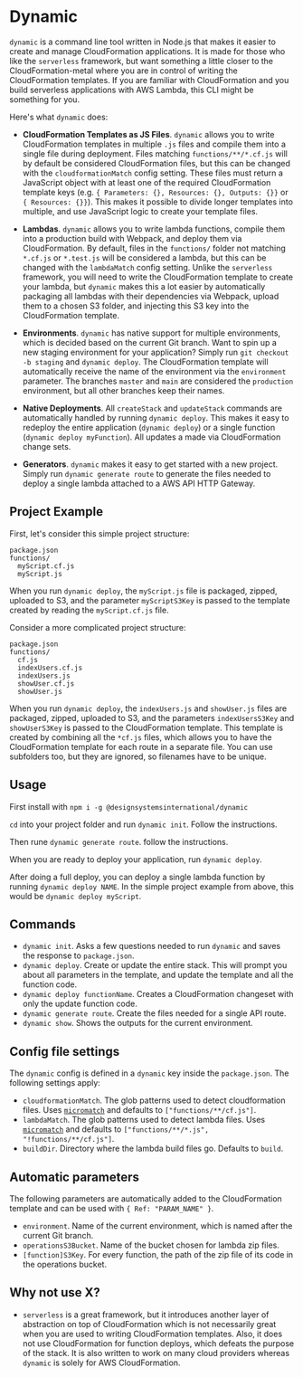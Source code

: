 # Dynamic

`dynamic` is a command line tool written in Node.js that makes it easier to create and manage CloudFormation applications. It is made for those who like the `serverless` framework, but want something a little closer to the CloudFormation-metal where you are in control of writing the CloudFormation templates. If you are familiar with CloudFormation and you build serverless applications with AWS Lambda, this CLI might be something for you.

Here's what `dynamic` does:

- **CloudFormation Templates as JS Files**. `dynamic` allows you to write CloudFormation templates in multiple `.js` files and compile them into a single file during deployment. Files matching `functions/**/*.cf.js` will by default be considered CloudFormation files, but this can be changed with the `cloudformationMatch` config setting. These files must return a JavaScript object with at least one of the required CloudFormation template keys (e.g. `{ Parameters: {}, Resources: {}, Outputs: {}}` or `{ Resources: {}}`). This makes it possible to divide longer templates into multiple, and use JavaScript logic to create your template files.

- **Lambdas**. `dynamic` allows you to write lambda functions, compile them into a production build with Webpack, and deploy them via CloudFormation. By default, files in the `functions/` folder not matching `*.cf.js` or `*.test.js` will be considered a lambda, but this can be changed with the `lambdaMatch` config setting. Unlike the `serverless` framework, you will need to write the CloudFormation template to create your lambda, but `dynamic` makes this a lot easier by automatically packaging all lambdas with their dependencies via Webpack, upload them to a chosen S3 folder, and injecting this S3 key into the CloudFormation template.

- **Environments**. `dynamic` has native support for multiple environments, which is decided based on the current Git branch. Want to spin up a new staging environment for your application? Simply run `git checkout -b staging` and `dynamic deploy`. The CloudFormation template will automatically receive the name of the environment via the `environment` parameter. The branches `master` and `main` are considered the `production` environment, but all other branches keep their names.

- **Native Deployments**. All `createStack` and `updateStack` commands are automatically handled by running `dynamic deploy`. This makes it easy to redeploy the entire application (`dynamic deploy`) or a single function (`dynamic deploy myFunction`). All updates a made via CloudFormation change sets.

- **Generators**. `dynamic` makes it easy to get started with a new project. Simply run `dynamic generate route` to generate the files needed to deploy a single lambda attached to a AWS API HTTP Gateway.

## Project Example

First, let's consider this simple project structure:

```
package.json
functions/
  myScript.cf.js
  myScript.js
```

When you run `dynamic deploy`, the `myScript.js` file is packaged, zipped, uploaded to S3, and the parameter `myScriptS3Key` is passed to the template created by reading the `myScript.cf.js` file.

Consider a more complicated project structure:

```
package.json
functions/
  cf.js
  indexUsers.cf.js
  indexUsers.js
  showUser.cf.js
  showUser.js
```

When you run `dynamic deploy`, the `indexUsers.js` and `showUser.js` files are packaged, zipped, uploaded to S3, and the parameters `indexUsersS3Key` and `showUserS3Key` is passed to the CloudFormation template. This template is created by combining all the `*cf.js` files, which allows you to have the CloudFormation template for each route in a separate file. You can use subfolders too, but they are ignored, so filenames have to be unique.

## Usage

First install with `npm i -g @designsystemsinternational/dynamic`

`cd` into your project folder and run `dynamic init`. Follow the instructions.

Then rune `dynamic generate route`. follow the instructions.

When you are ready to deploy your application, run `dynamic deploy`.

After doing a full deploy, you can deploy a single lambda function by running `dynamic deploy NAME`. In the simple project example from above, this would be `dynamic deploy myScript`.

## Commands

- `dynamic init`. Asks a few questions needed to run `dynamic` and saves the response to `package.json`.
- `dynamic deploy`. Create or update the entire stack. This will prompt you about all parameters in the template, and update the template and all the function code.
- `dynamic deploy functionName`. Creates a CloudFormation changeset with only the update function code.
- `dynamic generate route`. Create the files needed for a single API route.
- `dynamic show`. Shows the outputs for the current environment.

## Config file settings

The `dynamic` config is defined in a `dynamic` key inside the `package.json`. The following settings apply:

- `cloudformationMatch`. The glob patterns used to detect cloudformation files. Uses [`micromatch`](https://github.com/micromatch/micromatch) and defaults to `["functions/**/cf.js"]`.
- `lambdaMatch`. The glob patterns used to detect lambda files. Uses [`micromatch`](https://github.com/micromatch/micromatch) and defaults to `["functions/**/*.js", "!functions/**/cf.js"]`.
- `buildDir`. Directory where the lambda build files go. Defaults to `build`.

## Automatic parameters

The following parameters are automatically added to the CloudFormation template and can be used with `{ Ref: "PARAM_NAME" }`.

- `environment`. Name of the current environment, which is named after the current Git branch.
- `operationsS3Bucket`. Name of the bucket chosen for lambda zip files.
- `[function]S3Key`. For every function, the path of the zip file of its code in the operations bucket.

## Why not use X?

- `serverless` is a great framework, but it introduces another layer of abstraction on top of CloudFormation which is not necessarily great when you are used to writing CloudFormation templates. Also, it does not use CloudFormation for function deploys, which defeats the purpose of the stack. It is also written to work on many cloud providers whereas `dynamic` is solely for AWS CloudFormation.
